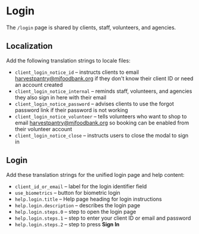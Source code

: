 # Login

The `/login` page is shared by clients, staff, volunteers, and agencies.

## Localization

Add the following translation strings to locale files:

- `client_login_notice_id` – instructs clients to email harvestpantry@mjfoodbank.org if they don't know their client ID or need an account created
- `client_login_notice_internal` – reminds staff, volunteers, and agencies they also sign in here with their email
- `client_login_notice_password` – advises clients to use the forgot password link if their password is not working
- `client_login_notice_volunteer` – tells volunteers who want to shop to email harvestpantry@mjfoodbank.org so booking can be enabled from their volunteer account
- `client_login_notice_close` – instructs users to close the modal to sign in

## Login

Add these translation strings for the unified login page and help content:

- `client_id_or_email` – label for the login identifier field
- `use_biometrics` – button for biometric login
- `help.login.title` – Help page heading for login instructions
- `help.login.description` – describes the login page
- `help.login.steps.0` – step to open the login page
- `help.login.steps.1` – step to enter your client ID or email and password
- `help.login.steps.2` – step to press **Sign In**
